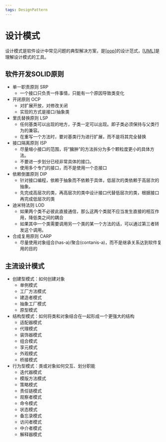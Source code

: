 ```yaml
---
tags: DesignPattern
---
```

# 设计模式

设计模式是软件设计中常见问题的典型解决方案，是[[oop]]的设计范式，[[UML]]是理解设计模式的工具。

## 软件开发SOLID原则

- 单一职责原则 SRP
  - 一个接口只负责一件事情，只能有一个原因导致类变化
- 开闭原则 OCP
  - 对扩展开放，对修改关闭
  - 实现的方式是接口/抽象类
- 里氏替换原则 LSP
  - 任何基类可以出现的地方，子类一定可以出现。即子类必须保持与父类行为的兼容。
  - 在重写一个方法时，要对基类行为进行扩展，而不是将其完全替换
- 接口隔离原则 ISP
  - 尽量缩小接口的范围，将“臃肿”的方法拆分为多个颗粒度更小的具体方法。
  - 不要进一步划分已经非常具体的接口。
  - 使用多个专门的接口，而不是使用一个总接口
- 依赖倒置原则 DIP
  - 针对接口编程，依赖于抽象而不依赖于具体，低层次的类依赖于高层次的抽象。
  - 先完成高层次的类，再高层次的类中设计接口代替低层次的类，根据接口再完成低层次的类
- 迪米特法则 LOD
  - 如果两个类不必彼此直接通信，那么这两个类就不应当发生直接的相互作用，降低类之间的耦合
  - 如果其中一个类需要调用另一个类的某一个方法的话，可以通过第三者转发这个调用。
- 合成复用原则 CARP
  - 尽量使用对象组合(has-a)/聚合(contanis-a)，而不是继承关系达到软件复用的目的

## 主流设计模式

- 创建型模式：如何创建对象
  - 单例模式
  - 工厂方法模式
  - 建造者模式
  - 抽象工厂模式
  - 原型模式
- 结构型模式：如何将类和对象结合在一起形成一个更强大的结构
  - 适配器模式
  - 代理模式
  - 装饰器模式
  - 组合模式
  - 享元模式
  - 外观模式
  - 桥接模式
- 行为型模式：类或对象如何交互、划分职能
  - 迭代器模式
  - 模版方法模式
  - 策略模式
  - 责任链模式
  - 观察者模式
  - 命令模式
  - 状态模式
  - 备忘录模式
  - 访问者模式
  - 中介者模式
  - 解释器模式

[//begin]: # "Autogenerated link references for markdown compatibility"
[oop]: oop.md "面向对象"
[UML]: ../tools/UML.md "UML类图"
[//end]: # "Autogenerated link references"
